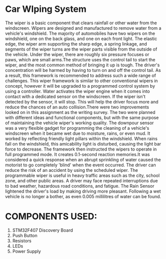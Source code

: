 # Car WIping System
The wiper is a basic component that clears rainfall or other water from the windscreen. Wipers are designed and manufactured to remove water from a vehicle's windshield. The majority of automobiles have two wipers on the windshield, one on the back glass, and one on each front light. The elastic edge, the wiper arm supporting the sharp edge, a spring linkage, and segments of the wiper turns are the wiper parts visible from the outside of the vehicle. Under the wiper, there are roughly six pressure focuses or paws, which are small arms.The structure uses the control tail to start the wiper, and the most common method of bringing it up is tough. The driver's concentration will be harmed by having to turn on and off the control tail. As a result, this framework is recommended to address such a wide range of challenges. This wiper framework is similar to other conventional wipers in concept, however it will be upgraded to a programmed control system by using a controller. Water activates the wiper engine when it comes into contact with a dedicated sensor on the windscreen. If the wiper isn't detected by the sensor, it will stop. This will help the driver focus more and reduce the chances of an auto collision.There were two improvements looked on in this assignment as the writing survey. The two were planned with different ideas and functional components, but with the same purpose of maintaining the vehicle wiper's working quality. The downpour sensor was a very flexible gadget for programming the cleaning of a vehicle's windscreen when it became wet due to moisture, rains, or even mud. It worked by reflecting friendly light pillars within the windshield. When rains fall on the windshield, this amicability light is disturbed, causing the light bar force to decrease. The framework then instructed the wipers to operate in full programmed mode. It creates 0.1-second reaction memories.It was considered a quick response when an abrupt sprinkling of water caused the motorist to go completely 'blind' when the event occurred. The driver can reduce the risk of an accident by using the scheduled wiper. The programmable wiper is useful in heavy traffic areas such as the city, school zone, and other public areas. A driver may face repeated interruptions due to bad weather, hazardous road conditions, and fatigue. The Rain Sensor lightened the driver's load by making driving more pleasant. Following a wet vehicle is no longer a bother, as even 0.005 millilitres of water can be found.

# COMPONENTS USED:
1. STM32F407 Discovery Board
2. Push Button
3. Resistors
4. LEDs
5. Power Supply


